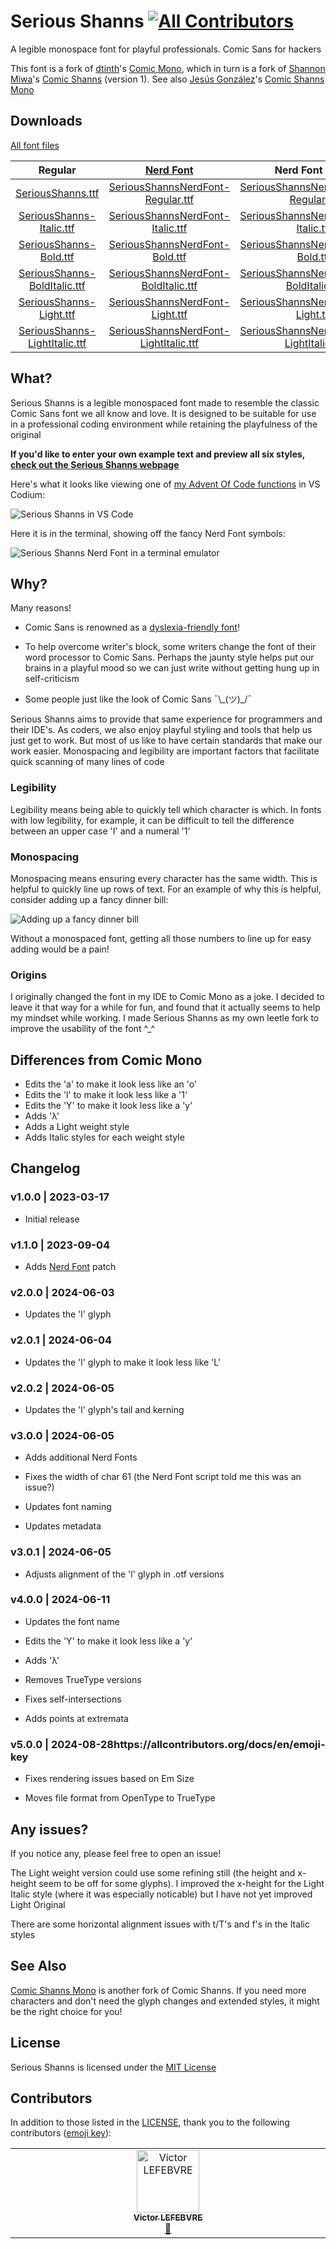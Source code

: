 # Serious Shanns [![All Contributors](https://img.shields.io/github/all-contributors/kaBeech/serious-shanns?color=ee8449&style=flat-square)](#contributors)

A legible monospace font for playful professionals. Comic Sans for hackers

This font is a fork of [dtinth](https://github.com/dtinth)'s [Comic Mono](https://github.com/dtinth/comic-mono-font), which in turn is a fork of [Shannon Miwa](https://github.com/shannpersand)'s [Comic Shanns](https://github.com/shannpersand/comic-shanns) (version 1). See also [Jesús González](https://github.com/jesusmgg)'s [Comic Shanns Mono](https://github.com/jesusmgg/comic-shanns-mono)

## Downloads

[All font files](https://kaBeech.github.io/serious-shanns/SeriousShanns/SeriousShanns.zip)

|                                                 Regular                                                 |                              [Nerd Font](https://www.nerdfonts.com/)                              |                              Nerd Font Mono                            |                              Nerd Font Propo                              |
| :-------------------------------------------------------------------------------------------------------------: | :-----------------------------------------------------------------------------------------------: | :-----------------------------------------------------------------------------------------------: | :-----------------------------------------------------------------------------------------------: |
|            [SeriousShanns.ttf](https://kaBeech.github.io/serious-shanns/SeriousShanns/ttf/SeriousShanns-Regular.ttf)            | [SeriousShannsNerdFont-Regular.ttf](https://kaBeech.github.io/serious-shanns/SeriousShanns/ttf/SeriousShannsNerdFont-Regular.ttf) | [SeriousShannsNerdFontMono-Regular.ttf](https://kaBeech.github.io/serious-shanns/SeriousShanns/ttf/SeriousShannsNerdFontMono-Regular.ttf) | [SeriousShannsNerdFontPropo-Regular.ttf](https://kaBeech.github.io/serious-shanns/SeriousShanns/ttf/SeriousShannsNerdFontPropo-Regular.ttf) |
|      [SeriousShanns-Italic.ttf](https://kaBeech.github.io/serious-shanns/SeriousShanns/ttf/SeriousShanns-Italic.ttf)     | [SeriousShannsNerdFont-Italic.ttf](https://kaBeech.github.io/serious-shanns/SeriousShanns/ttf/SeriousShannsNerdFont-Italic.ttf) | [SeriousShannsNerdFontMono-Italic.ttf](https://kaBeech.github.io/serious-shanns/SeriousShanns/ttf/SeriousShannsNerdFontMono-Italic.ttf) | [SeriousShannsNerdFontPropo-Italic.ttf](https://kaBeech.github.io/serious-shanns/SeriousShanns/ttf/SeriousShannsNerdFontPropo-Italic.ttf) |
|        [SeriousShanns-Bold.ttf](https://kaBeech.github.io/serious-shanns/SeriousShanns/ttf/SeriousShanns-Bold.ttf)       | [SeriousShannsNerdFont-Bold.ttf](https://kaBeech.github.io/serious-shanns/SeriousShanns/ttf/SeriousShannsNerdFont-Bold.ttf) | [SeriousShannsNerdFontMono-Bold.ttf](https://kaBeech.github.io/serious-shanns/SeriousShanns/ttf/SeriousShannsNerdFontMono-Bold.ttf) | [SeriousShannsNerdFontPropo-Bold.ttf](https://kaBeech.github.io/serious-shanns/SeriousShanns/ttf/SeriousShannsNerdFontPropo-Bold.ttf) |
|  [SeriousShanns-BoldItalic.ttf](https://kaBeech.github.io/serious-shanns/SeriousShanns/ttf/SeriousShanns-BoldItalic.ttf)  | [SeriousShannsNerdFont-BoldItalic.ttf](https://kaBeech.github.io/serious-shanns/SeriousShanns/ttf/SeriousShannsNerdFont-BoldItalic.ttf) | [SeriousShannsNerdFontMono-BoldItalic.ttf](https://kaBeech.github.io/serious-shanns/SeriousShanns/ttf/SeriousShannsNerdFontMono-BoldItalic.ttf) | [SeriousShannsNerdFontPropo-BoldItalic.ttf](https://kaBeech.github.io/serious-shanns/SeriousShanns/ttf/SeriousShannsNerdFontPropo-BoldItalic.ttf) |
|       [SeriousShanns-Light.ttf](https://kaBeech.github.io/serious-shanns/SeriousShanns/ttf/SeriousShanns-Light.ttf)       | [SeriousShannsNerdFont-Light.ttf](https://kaBeech.github.io/serious-shanns/SeriousShanns/ttf/SeriousShannsNerdFont-Light.ttf) | [SeriousShannsNerdFontMono-Light.ttf](https://kaBeech.github.io/serious-shanns/SeriousShanns/ttf/SeriousShannsNerdFontMono-Light.ttf) | [SeriousShannsNerdFontPropo-Light.ttf](https://kaBeech.github.io/serious-shanns/SeriousShanns/ttf/SeriousShannsNerdFontPropo-Light.ttf) |
| [SeriousShanns-LightItalic.ttf](https://kaBeech.github.io/serious-shanns/SeriousShanns/ttf/SeriousShanns-LightItalic.ttf) | [SeriousShannsNerdFont-LightItalic.ttf](https://kaBeech.github.io/serious-shanns/SeriousShanns/ttf/SeriousShannsNerdFont-LightItalic.ttf) | [SeriousShannsNerdFontMono-LightItalic.ttf](https://kaBeech.github.io/serious-shanns/SeriousShanns/ttf/SeriousShannsNerdFontMono-LightItalic.ttf) | [SeriousShannsNerdFontPropo-LightItalic.ttf](https://kaBeech.github.io/serious-shanns/SeriousShanns/ttf/SeriousShannsNerdFontPropo-LightItalic.ttf) |

## What?

Serious Shanns is a legible monospaced font made to resemble the classic Comic Sans font we all know and love. It is designed to be suitable for use in a professional coding environment while retaining the playfulness of the original

**If you'd like to enter your own example text and preview all six styles, [check out the Serious Shanns webpage](https://kaBeech.github.io/serious-shanns)**

Here's what it looks like viewing one of [my Advent Of Code functions](https://github.com/kaBeech/Advent-Of-Code) in VS Codium:

![Serious Shanns in VS Code](https://kaBeech.github.io/serious-shanns/vscExample.png "Serious Shanns in VS Codium")

Here it is in the terminal, showing off the fancy Nerd Font symbols:

![Serious Shanns Nerd Font in a terminal emulator](https://kaBeech.github.io/serious-shanns/nerdFontExample.png "Serious Shanns in Kitty with Starship")

## Why?

Many reasons!

- Comic Sans is renowned as a [dyslexia-friendly font](https://www.nothingcomicaboutdyslexia.com/)!

- To help overcome writer's block, some writers change the font of their word processor to Comic Sans. Perhaps the jaunty style helps put our brains in a playful mood so we can just write without getting hung up in self-criticism

- Some people just like the look of Comic Sans ¯&#92;\_(ツ)\_/¯

Serious Shanns aims to provide that same experience for programmers and their IDE's. As coders, we also enjoy playful styling and tools that help us just get to work. But most of us like to have certain standards that make our work easier. Monospacing and legibility are important factors that facilitate quick scanning of many lines of code

### Legibility

Legibility means being able to quickly tell which character is which. In fonts with low legibility, for example, it can be difficult to tell the difference between an upper case 'I' and a numeral '1'

### Monospacing

Monospacing means ensuring every character has the same width. This is helpful to quickly line up rows of text. For an example of why this is helpful, consider adding up a fancy dinner bill:

![Adding up a fancy dinner bill](https://kaBeech.github.io/serious-shanns/fancyDinner.png "Adding up a fancy dinner bill")

Without a monospaced font, getting all those numbers to line up for easy adding would be a pain!

### Origins

I originally changed the font in my IDE to Comic Mono as a joke. I decided to leave it that way for a while for fun, and found that it actually seems to help my mindset while working. I made Serious Shanns as my own leetle fork to improve the usability of the font ^\_^

## Differences from Comic Mono

- Edits the 'a' to make it look less like an 'o'
- Edits the 'l' to make it look less like a '1'
- Edits the 'Y' to make it look less like a 'y'
- Adds 'λ'
- Adds a Light weight style
- Adds Italic styles for each weight style

## Changelog

### v1.0.0 | 2023-03-17

- Initial release

### v1.1.0 | 2023-09-04

- Adds [Nerd Font](https://www.nerdfonts.com/) patch

### v2.0.0 | 2024-06-03

- Updates the 'l' glyph

### v2.0.1 | 2024-06-04

- Updates the 'l' glyph to make it look less like 'L'

### v2.0.2 | 2024-06-05

- Updates the 'l' glyph's tail and kerning

### v3.0.0 | 2024-06-05

- Adds additional Nerd Fonts

- Fixes the width of char 61 (the Nerd Font script told me this was an issue?)

- Updates font naming

- Updates metadata

### v3.0.1 | 2024-06-05

- Adjusts alignment of the 'l' glyph in .otf versions

### v4.0.0 | 2024-06-11

- Updates the font name

- Edits the 'Y' to make it look less like a 'y'

- Adds 'λ'

- Removes TrueType versions

- Fixes self-intersections

- Adds points at extremata

### v5.0.0 | 2024-08-28https://allcontributors.org/docs/en/emoji-key

- Fixes rendering issues based on Em Size

- Moves file format from OpenType to TrueType

## Any issues?

If you notice any, please feel free to open an issue!

The Light weight version could use some refining still (the height
and x-height seem to be off for some glyphs). I improved the x-height
for the Light Italic style (where it was especially noticable) but I
have not yet improved Light Original

There are some horizontal alignment issues with t/T's and f's in the Italic styles

## See Also

[Comic Shanns Mono](https://github.com/jesusmgg/comic-shanns-mono) is another 
fork of Comic Shanns. If you need more characters and don't need the glyph 
changes and extended styles, it might be the right choice for you!

## License

Serious Shanns is licensed under the [MIT License](LICENSE)

## Contributors

In addition to those listed in the [LICENSE](LICENSE), thank you to the
following contributors
([emoji key](https://allcontributors.org/docs/en/emoji-key)):

<!-- ALL-CONTRIBUTORS-LIST:START - Do not remove or modify this section -->
<!-- prettier-ignore-start -->
<!-- markdownlint-disable -->
<table>
  <tbody>
    <tr>
      <td align="center" valign="top" width="14.28%"><a href="https://github.com/vic1707"><img src="https://avatars.githubusercontent.com/u/28602203?v=4?s=100" width="100px;" alt="Victor LEFEBVRE"/><br /><sub><b>Victor LEFEBVRE</b></sub></a><br /><a href="#bug-vic1707" title="Bug reports">🐛</a></td>
    </tr>
  </tbody>
</table>

<!-- markdownlint-restore -->
<!-- prettier-ignore-end -->

<!-- ALL-CONTRIBUTORS-LIST:END -->
